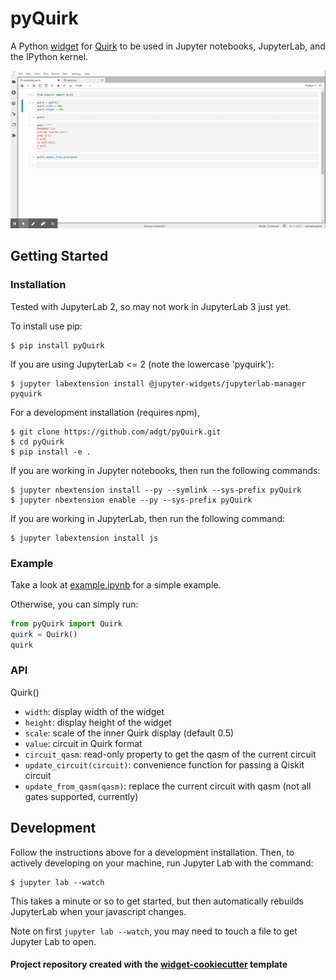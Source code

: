 
# pyQuirk
A Python [widget](https://github.com/jupyter-widgets/ipywidgets) for [Quirk](https://github.com/Strilanc/Quirk) to be used in Jupyter notebooks, JupyterLab, and the IPython kernel.

![Example](example.gif)

## Getting Started
### Installation

Tested with JupyterLab 2, so may not work in JupyterLab 3 just yet.

To install use pip:

    $ pip install pyQuirk

If you are using JupyterLab <= 2 (note the lowercase 'pyquirk'):

    $ jupyter labextension install @jupyter-widgets/jupyterlab-manager pyquirk

For a development installation (requires npm),

    $ git clone https://github.com/adgt/pyQuirk.git
    $ cd pyQuirk
    $ pip install -e .

If you are working in Jupyter notebooks, then run the following commands:

    $ jupyter nbextension install --py --symlink --sys-prefix pyQuirk
    $ jupyter nbextension enable --py --sys-prefix pyQuirk

If you are working in JupyterLab, then run the following command:    

    $ jupyter labextension install js

### Example

Take a look at [example.ipynb](example.ipynb) for a simple example.

Otherwise, you can simply run:
```python
from pyQuirk import Quirk
quirk = Quirk()
quirk
```

### API

Quirk()
- `width`: display width of the widget
- `height`: display height of the widget
- `scale`: scale of the inner Quirk display (default 0.5)
- `value`: circuit in Quirk format
- `circuit_qasm`: read-only property to get the qasm of the current circuit
- `update_circuit(circuit)`: convenience function for passing a Qiskit circuit
- `update_from_qasm(qasm)`: replace the current circuit with qasm (not all gates supported, currently)

## Development

Follow the instructions above for a development installation. Then, to actively developing on your machine, run Jupyter Lab with the command:

    $ jupyter lab --watch

This takes a minute or so to get started, but then automatically rebuilds JupyterLab when your javascript changes.

Note on first `jupyter lab --watch`, you may need to touch a file to get Jupyter Lab to open.

#### Project repository created with the [widget-cookiecutter](https://github.com/jupyter-widgets/widget-cookiecutter) template